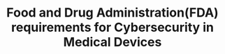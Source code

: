 ---
highlight: "false" 
title: "Food and Drug Administration(FDA) requirements for Cybersecurity in Medical Devices"
description: "Ensures that manufacturers of cyber devices provide a software bill of materials (SBOM) for the commercial, open-source, and off-the-shelf software components contained within the device. Forces manufacturers of cyber devices to make available postmarket updates and patches to the device and related systems to address vulnerabilities. Requires manufacturers of cyber devices to submit plans to manage vulnerabilities and exploits as part of their premarket submissions.
"
url-link: "https://www.fda.gov/regulatory-information/search-fda-guidance-documents/cybersecurity-medical-devices-refuse-accept-policy-cyber-devices-and-related-systems-under-section"
type: "HTML"
gov-only: "false"
is-external: "true"
publication-date: "March 30, 2023"
reading-time: "5"
resource-type: "guidance"
filter: "p-filter"
audience: "security-compliance"
branded-offerings: "acquisition-policy-it-category"
---